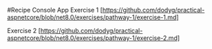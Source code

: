 #Recipe Console App
Exercise 1 [https://github.com/dodyg/practical-aspnetcore/blob/net8.0/exercises/pathway-1/exercise-1.md]

Exercise 2 [https://github.com/dodyg/practical-aspnetcore/blob/net8.0/exercises/pathway-1/exercise-2.md]
